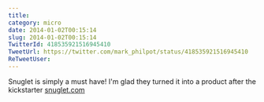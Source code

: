 ```yaml
---
title: 
category: micro
date: 2014-01-02T00:15:14
slug: 2014-01-02T00:15:14
TwitterId: 418535921516945410
TweetUrl: https://twitter.com/mark_philpot/status/418535921516945410
ReTweetUser: 
---
```


Snuglet is simply a must have! I'm glad they turned it into a product after the kickstarter [snuglet.com](http://www.snuglet.com/)